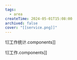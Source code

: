 ```yaml
---
tags:
  - area
createTime: 2024-05-01T15:08:00
archived: false
cover: "[[service.png]]"
---
```


![[工作统计.components]]

![[工作.components]]